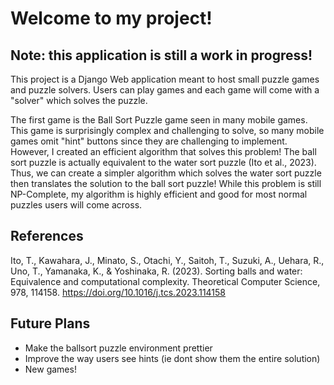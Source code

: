 # Welcome to my project!

## Note: this application is still a work in progress!

This project is a Django Web application meant to host small puzzle games and puzzle solvers. Users can play games and each game will come with a "solver" which solves the puzzle.

The first game is the Ball Sort Puzzle game seen in many mobile games. This game is surprisingly complex and challenging to solve, so many
mobile games omit "hint" buttons since they are challenging to implement. However, I created an efficient algorithm that solves this problem!
The ball sort puzzle is actually equivalent to the water sort puzzle (Ito et al., 2023). Thus, we can create a simpler algorithm which solves the water sort puzzle then translates the solution to the ball sort puzzle! While this problem is still NP-Complete, my algorithm is highly efficient and good for most normal puzzles users will come across.

## References

Ito, T., Kawahara, J., Minato, S., Otachi, Y., Saitoh, T., Suzuki, A., Uehara, R., Uno, T., Yamanaka, K., & Yoshinaka, R. (2023). Sorting balls and water: Equivalence and computational complexity. Theoretical Computer Science, 978, 114158. https://doi.org/10.1016/j.tcs.2023.114158

## Future Plans

- Make the ballsort puzzle environment prettier
- Improve the way users see hints (ie dont show them the entire solution)
- New games!